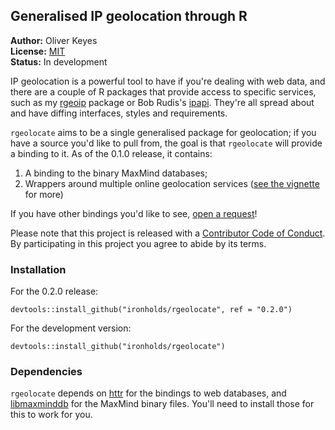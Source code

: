 ## Generalised IP geolocation through R

__Author:__ Oliver Keyes<br/>
__License:__ [MIT](http://opensource.org/licenses/MIT)<br/>
__Status:__ In development

IP geolocation is a powerful tool to have if you're dealing with web data, and there are a couple of R packages that
provide access to specific services, such as my [rgeoip](https://github.com/Ironholds/rgeoip) package
or Bob Rudis's [ipapi](https://github.com/hrbrmstr/ipapi). They're all spread about and have diffing interfaces,
styles and requirements.

`rgeolocate` aims to be a single generalised package for geolocation; if you have a source you'd like to pull from, the
goal is that `rgeolocate` will provide a binding to it. As of the 0.1.0 release, it contains:

1. A binding to the binary MaxMind databases;
2. Wrappers around multiple online geolocation services ([see the vignette](https://github.com/Ironholds/rgeolocate/blob/master/vignettes/Introduction_to_rgeolocate.Rmd)
for more)


If you have other bindings you'd like to see, [open a request](https://github.com/Ironholds/rgeolocate/issues)!

Please note that this project is released with a [Contributor Code of Conduct](CONDUCT.md). By participating in this project you agree to abide by its terms.

### Installation

For the 0.2.0 release:

    devtools::install_github("ironholds/rgeolocate", ref = "0.2.0")

For the development version:

    devtools::install_github("ironholds/rgeolocate")
    

### Dependencies
`rgeolocate` depends on [httr](http://cran.r-project.org/web/packages/httr/index.html) for the bindings
to web databases, and [libmaxminddb](https://github.com/maxmind/libmaxminddb) for the MaxMind binary
files. You'll need to install those for this to work for you.
